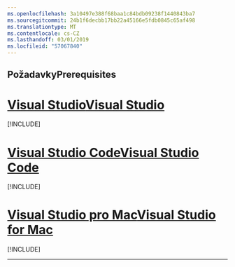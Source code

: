 ```yaml
---
ms.openlocfilehash: 3a10497e388f68baa1c84bdb09238f1440843ba7
ms.sourcegitcommit: 24b1f6decbb17bb22a45166e5fdb0845c65af498
ms.translationtype: MT
ms.contentlocale: cs-CZ
ms.lasthandoff: 03/01/2019
ms.locfileid: "57067840"
---
```

## <a name="prerequisites"></a><span data-ttu-id="9652c-101">Požadavky</span><span class="sxs-lookup"><span data-stu-id="9652c-101">Prerequisites</span></span>

# <a name="visual-studiotabvisual-studio"></a>[<span data-ttu-id="9652c-102">Visual Studio</span><span class="sxs-lookup"><span data-stu-id="9652c-102">Visual Studio</span></span>](#tab/visual-studio)

[!INCLUDE[](~/includes/net-core-prereqs-vs-3.0.md)]

# <a name="visual-studio-codetabvisual-studio-code"></a>[<span data-ttu-id="9652c-103">Visual Studio Code</span><span class="sxs-lookup"><span data-stu-id="9652c-103">Visual Studio Code</span></span>](#tab/visual-studio-code)

[!INCLUDE[](~/includes/net-core-prereqs-vsc-3.0.md)]

# <a name="visual-studio-for-mactabvisual-studio-mac"></a>[<span data-ttu-id="9652c-104">Visual Studio pro Mac</span><span class="sxs-lookup"><span data-stu-id="9652c-104">Visual Studio for Mac</span></span>](#tab/visual-studio-mac)

[!INCLUDE[](~/includes/net-core-prereqs-mac-3.0.md)]

---